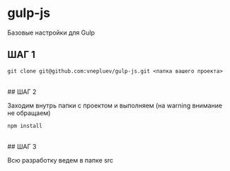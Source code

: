 # gulp-js

Базовые настройки для Gulp

## ШАГ 1

```
git clone git@github.com:vnepluev/gulp-js.git <папка вашего проекта>
```

<br>
## ШАГ 2

Заходим внутрь папки с проектом и выполняем (на warning внимание не обращаем)

```
npm install
```

<br>
## ШАГ 3

Всю разработку ведем в папке src
